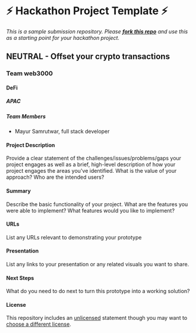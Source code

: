 # ⚡ Hackathon Project Template ⚡

_This is a sample submission repository.
Please [**fork this repo**](https://help.github.com/articles/fork-a-repo/) and use this as a starting point for your hackathon project._

## NEUTRAL - Offset your crypto transactions

### Team web3000

#### DeFi

##### APAC

##### Team Members

- Mayur Samrutwar, full stack developer

#### Project Description

Provide a clear statement of the challenges/issues/problems/gaps your project engages as well as a brief, high-level description of how your project engages the areas you've identified. What is the value of your approach? Who are the intended users?

#### Summary

Describe the basic functionality of your project. What are the features you were able to implement? What features would you like to implement?

#### URLs

List any URLs relevant to demonstrating your prototype

#### Presentation

List any links to your presentation or any related visuals you want to share.

#### Next Steps

What do you need to do next to turn this prototype into a working solution?

#### License

This repository includes an [unlicensed](http://unlicense.org/) statement though you may want to [choose a different license](https://choosealicense.com/).
